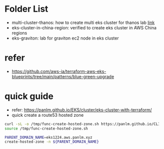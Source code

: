 # Folder List
- multi-cluster-thanos: how to create multi eks cluster for thanos lab [link](https://panlm.github.io/EKS/solutions/monitor/POC-prometheus-ha-architect-with-thanos/)
- eks-cluster-in-china-region: verified to create eks cluster in AWS China regions
- eks-graviton: lab for graviton ec2 node in eks cluster

# refer
- https://github.com/aws-ia/terraform-aws-eks-blueprints/tree/main/patterns/blue-green-upgrade

# quick guide
- refer: https://panlm.github.io/EKS/cluster/eks-cluster-with-terraform/
- quick create a route53 hosted zone
```sh
curl -sL -o /tmp/func-create-hosted-zone.sh https://panlm.github.io/CLI/functions/func-create-hosted-zone.sh
source /tmp/func-create-hosted-zone.sh

PARENT_DOMAIN_NAME=eks1224.aws.panlm.xyz
create-hosted-zone -n ${PARENT_DOMAIN_NAME}
```


